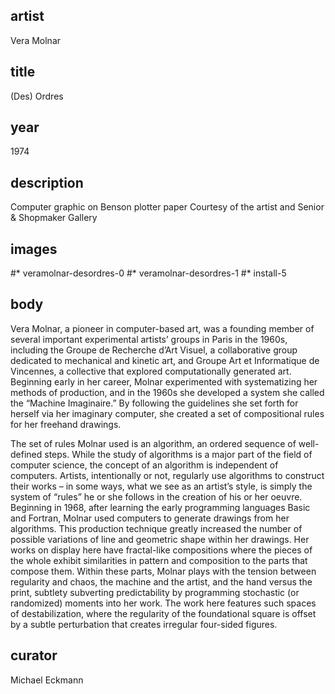 ## artist
Vera Molnar 

## title
(Des) Ordres

## year
1974 

## description
Computer graphic on Benson plotter paper 
Courtesy of the artist and Senior & Shopmaker Gallery 

## images
#* veramolnar-desordres-0
#* veramolnar-desordres-1
#* install-5

## body
Vera Molnar, a pioneer in computer-based art, was a founding member of several important experimental artists’ groups in Paris in the 1960s, including the Groupe de Recherche d’Art Visuel, a collaborative group dedicated to mechanical and kinetic art, and Groupe Art et Informatique de Vincennes, a collective that explored computationally generated art. Beginning early in her career, Molnar experimented with systematizing her methods of production, and in the 1960s she developed a system she called the “Machine Imaginaire.” By following the guidelines she set forth for herself via her imaginary computer, she created a set of compositional rules for her freehand drawings.

The set of rules Molnar used is an algorithm, an ordered sequence of well-defined steps. While the study of algorithms is a major part of the field of computer science, the concept of an algorithm is independent of computers. Artists, intentionally or not, regularly use algorithms to construct their works – in some ways, what we see as an artist’s style, is simply the system of “rules” he or she follows in the creation of his or her oeuvre. Beginning in 1968, after learning the early programming languages Basic and Fortran, Molnar used computers to generate drawings from her algorithms. This production technique greatly increased the number of possible variations of line and geometric shape within her drawings. Her works on display here have fractal-like compositions where the pieces of the whole exhibit similarities in pattern and composition to the parts that compose them. Within these parts, Molnar plays with the tension between regularity and chaos, the machine and the artist, and the hand versus the print, subtlety subverting predictability by programming stochastic (or randomized) moments into her work. The work here features such spaces of destabilization, where the regularity of the foundational square is offset by a subtle perturbation that creates irregular four-sided figures. 

## curator
Michael Eckmann